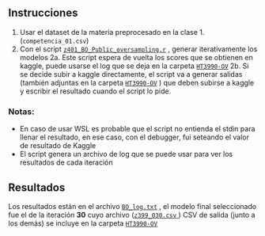 ## Instrucciones

1. Usar el dataset de la materia preprocesado en la clase 1. (```competencia_01.csv```)
2. Con el script [```z401_BO_Public_oversampling.r```](z401_BO_Public_oversampling.r) , generar iterativamente los modelos
    2a. Este script espera de vuelta los scores que se obtienen en kaggle, puede usarse el log que se deja en la carpeta [```HT3990-OV```](HT3990-OV)
    2b. Si se decide subir a kaggle directamente, el script va a generar salidas (también adjuntas en la carpeta [```HT3990-OV```](HT3990-OV) ) que deben subirse a kaggle y escribir el resultado cuando el script lo pide.

### Notas:
- En caso de usar WSL es probable que el script no entienda el stdin para llenar el resultado, en ese caso, con el debugger, fui seteando el valor de resultado de Kaggle
- El script genera un archivo de log que se puede usar para ver los resultados de cada iteración

## Resultados

Los resultados están en el archivo [```BO_log.txt```](HT3990-OV/BO_log.txt) , el modelo final seleccionado fue el de la iteración **30** cuyo archivo ([```z399_030.csv``` ](HT3990-OV/z399_030.csv)) CSV de salida (junto a los demás) se incluye en la carpeta [```HT3990-OV```](HT3990-OV)